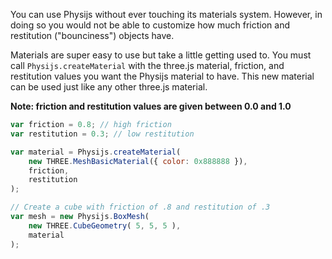 You can use Physijs without ever touching its materials system. However, in doing so you would not be able to customize how much friction and restitution ("bounciness") objects have.

Materials are super easy to use but take a little getting used to. You must call `Physijs.createMaterial` with the three.js material, friction, and restitution values you want the Physijs material to have. This new material can be used just like any other three.js material.

**Note: friction and restitution values are given between 0.0 and 1.0**

```javascript
var friction = 0.8; // high friction
var restitution = 0.3; // low restitution

var material = Physijs.createMaterial(
    new THREE.MeshBasicMaterial({ color: 0x888888 }),
    friction,
    restitution
);

// Create a cube with friction of .8 and restitution of .3
var mesh = new Physijs.BoxMesh(
    new THREE.CubeGeometry( 5, 5, 5 ),
    material
);
```